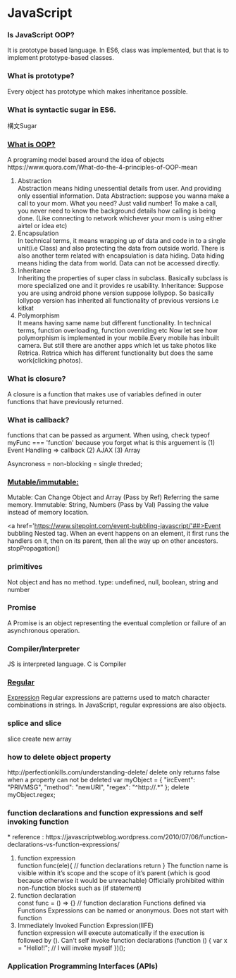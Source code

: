 <h1> JavaScript</h1>
<h3>Is JavaScript OOP?</h3>
It is prototype based language. In ES6, class was implemented, but that is to implement prototype-based classes.

<h3>What is prototype?</h3>
Every object has prototype which makes inheritance possible. 

<h3>What is syntactic sugar in ES6.</h3>
構文Sugar

<h3><a href='https://www.youtube.com/watch?v=PFmuCDHHpwk'>What is OOP?</a></h3>
A programing model based around the idea of objects
https://www.quora.com/What-do-the-4-principles-of-OOP-mean
<ol>
<li>Abstraction</li>
Abstraction means hiding unessential details from user. And providing only essential information.
Data Abstraction: suppose you wanna make a call to your mom. What you need?
Just valid number!
To make a call, you never need to know the background details how calling is being done. (Like connecting to network whichever your mom is using either airtel or idea etc)

<li>Encapsulation</li>
 In technical terms, it means wrapping up of data and code in to a single unit(i.e Class) and also protecting the data from outside world. There is also another term related with encapsulation is data hiding. Data hiding means hiding the data from world. Data can not be accessed directly.

<li>Inheritance</li>
Inheriting the properties of super class in subclass. Basically subclass is more specialized one and it provides re usability.
Inheritance: Suppose you are using android phone version suppose lollypop. So basically lollypop version has inherited all functionality of previous versions i.e kitkat

<li>Polymorphism</li>
It means having same name but different functionality. In technical terms, function overloading, function overriding etc
Now let see how polymorphism is implemented in your mobile.Every mobile has inbuilt camera. But still there are another apps which let us take photos like Retrica.
Retrica which has different functionality but does the same work(clicking photos).
</ol>

<h3> What is closure?</h3>
A closure is a function that makes use of variables defined in outer functions that have previously returned.

<h3> What is callback?</h3>
functions that can be passed as argument. When using, check typeof myFunc === 'function' because you forget what is this arguement is 
(1) Event Handling => callback
(2) AJAX
(3) Array

Asyncroness = non-blocking = single threded;

<h3> <a href='https://developer.mozilla.org/en-US/docs/Glossary/Mutable'>Mutable/immutable:</a></h3>
Mutable: Can Change Object and Array (Pass by Ref) Referring the same memory.
Immutable: String, Numbers (Pass by Val) Passing the value instead of memory location.

<a href='https://www.sitepoint.com/event-bubbling-javascript/'##>Event bubbling</a>
Nested tag. When an event happens on an element, it first runs the handlers on it, then on its parent, then all the way up on other ancestors.
stopPropagation()

<h3> primitives</h3>
Not object and has no method.
type: undefined, null, boolean, string and number

<h3> Promise</h3>
A Promise is an object representing the eventual completion or failure of an asynchronous operation.

<h3> Compiler/Interpreter</h3>
JS is interpreted language. C is Compiler

<h3><a href='https://developer.mozilla.org/en-US/docs/Web/JavaScript/Guide/Regular_Expressions'>Regular </h3>Expression</a>
Regular expressions are patterns used to match character combinations in strings. In JavaScript, regular expressions are also objects. 

<h3>splice and slice</h3>
slice create new array

<h3>how to delete object property</h3>
http://perfectionkills.com/understanding-delete/
delete only returns false when a property can not be deleted    
var myObject = {
    "ircEvent": "PRIVMSG",
    "method": "newURI",
    "regex": "^http://.*"
};
delete myObject.regex;

<h3> function declarations and function expressions and self invoking function</h3>
* reference : https://javascriptweblog.wordpress.com/2010/07/06/function-declarations-vs-function-expressions/

<ol>
<li> function expression</li>
function func(ele){  // function declarations
    return
}
The function name is visible within it’s scope and the scope of it’s parent (which is good because otherwise it would be unreachable)
Officially prohibited within non-function blocks such as (if statement)

<li> function declaration</li>
const func = () => {} // function declaration
Functions defined via Functions Expressions can be named or anonymous. Does not start with function

<li> Immediately Invoked Function Expression(IIFE)</li>
function expression will execute automatically if the execution is followed by (). Can't self invoke function declarations
(function () {
  var x = "Hello!!";      // I will invoke myself
})();

</ol>

<h3>Application Programming Interfaces (APIs)</h3>

